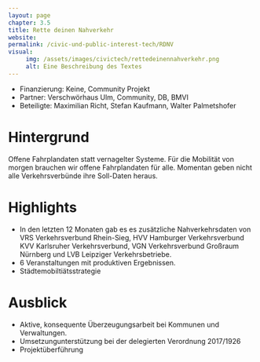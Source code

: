 ```yaml
---
layout: page
chapter: 3.5
title: Rette deinen Nahverkehr
website:
permalink: /civic-und-public-interest-tech/RDNV
visual:
     img: /assets/images/civictech/rettedeinennahverkehr.png
     alt: Eine Beschreibung des Textes
---
```



* Finanzierung: Keine, Community Projekt
* Partner: Verschwörhaus Ulm, Community, DB, BMVI
* Beteiligte: Maximilian Richt, Stefan Kaufmann, Walter Palmetshofer


# Hintergrund

Offene Fahrplan­daten statt vernagelter Systeme. Für die Mobilität von morgen brauchen wir offene Fahrplandaten für alle. Momentan geben nicht alle Verkehrs­verbünde ihre Soll-Daten heraus.


# Highlights

* In den letzten 12 Monaten gab es es zusätzliche Nahverkehrsdaten von VRS Verkehrsverbund Rhein-Sieg, HVV Hamburger Verkehrsverbund 
KVV Karlsruher Verkehrsverbund, VGN Verkehrsverbund Großraum Nürnberg und LVB Leipziger Verkehrsbetriebe. 
* 6 Veranstaltungen mit produktiven Ergebnissen.
* Städtemobiltiätsstrategie


# Ausblick

* Aktive, konsequente Überzeugungsarbeit bei Kommunen und Verwaltungen. 
* Umsetzungunterstützung bei der delegierten Verordnung 2017/1926
* Projektüberführung
